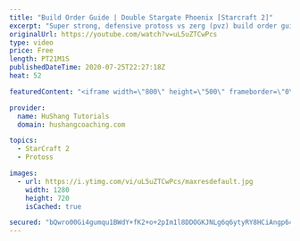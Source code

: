 ```yaml
---
title: "Build Order Guide | Double Stargate Phoenix [Starcraft 2]"
excerpt: "Super strong, defensive protoss vs zerg (pvz) build order guide. This opening is going to give you incredible map control over zerg in the mid-game, letting you scout exactly what is coming your way and making it easy to feel in control of the game. This build also completely owns mutalisk transitions"
originalUrl: https://youtube.com/watch?v=uL5uZTCwPcs
type: video
price: Free
length: PT21M1S
publishedDateTime: 2020-07-25T22:27:18Z
heat: 52

featuredContent: "<iframe width=\"800\" height=\"500\" frameborder=\"0\" src=\"https://www.youtube.com/embed/uL5uZTCwPcs\" allow=\"accelerometer; autoplay; encrypted-media; gyroscope; picture-in-picture\" allowfullscreen></iframe>"

provider:
  name: HuShang Tutorials
  domain: hushangcoaching.com

topics:
  - StarCraft 2
  - Protoss

images:
  - url: https://i.ytimg.com/vi/uL5uZTCwPcs/maxresdefault.jpg
    width: 1280
    height: 720
    isCached: true

secured: "bQwro00Gi4gumqu1BWdY+fK2+o+2pIm1l8DDOGKJNLg6q6ytyRY8HCiAngp641vDA/IZ5fLJlFnS1aulvTkHF6O5k1XEjniugWv5Lf88RUbd10kFiwq8RWIflkgy/P218Ah7puXbT4fKhcszZyVl3W4iq2MueUB1IhfsW7PKYVOfpSRPvTQ/c44Bq/vGACXRI0ZGO/zy2PZhmggesd9TOpG8su4dSsA2I6NZbzrwoHGUFu1+WH462+Uh5MYtYeZYBsQ8hKWu/2qTx1ioQ60IH/h5Jx4GxIoxoNj+IE2fxzLejxucVDVe4qcwK06XFbJTAhq68gMq6N8iVSTlO/VwopMAQdF+anE0zM6qKyU5nVzqcBDaHSrhL8EKtTPoe+ryZhJZ5/vKMrLgdlDd0mB2CQfWNCq6eNmqD/JVcjCnRfk=;YpUyCWbkN+JcDTOMJ19G7g=="
---
```



